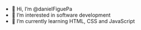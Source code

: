 - 👋 Hi, I’m @danielFiguePa
- 👀 I’m interested in software development
- 🌱 I’m currently learning HTML, CSS and JavaScript

<!---
danielFiguePa/danielFiguePa is a ✨ special ✨ repository because its `README.md` (this file) appears on your GitHub profile.
You can click the Preview link to take a look at your changes.
--->
